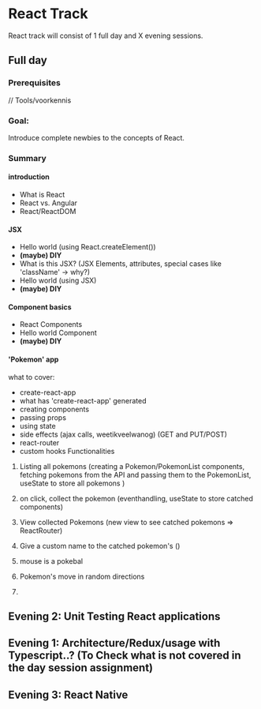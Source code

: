 # React Track
React track will consist of 1 full day and X evening sessions.
## Full day 

### Prerequisites
// Tools/voorkennis

### Goal:
Introduce complete newbies to the concepts of React.

### Summary
#### introduction
- What is React
- React vs. Angular
- React/ReactDOM
#### JSX
- Hello world (using React.createElement())
- **(maybe) DIY**
- What is this JSX? (JSX Elements, attributes, special cases like 'className' -> why?)
- Hello world (using JSX)
- **(maybe) DIY**
#### Component basics
- React Components
- Hello world Component
- **(maybe) DIY**

#### 'Pokemon' app


what to cover: 
- create-react-app
- what has 'create-react-app' generated
- creating components
- passing props
- using state
- side effects (ajax calls, weetikveelwanog) (GET and PUT/POST)
- react-router
- custom hooks
Functionalities
1. Listing all pokemons (creating a Pokemon/PokemonList components, fetching pokemons from the API and passing them to the PokemonList, useState to store all pokemons )

2. on click, collect the pokemon (eventhandling, useState to store catched components)
3. View collected Pokemons (new view to see catched pokemons => ReactRouter)
3. Give a custom name to the catched pokemon's ()
4. mouse is a pokebal
5. Pokemon's move in random directions
6. 


## Evening 2: Unit Testing React applications
## Evening 1: Architecture/Redux/usage with Typescript..? (To Check what is not covered in the day session assignment)
## Evening 3: React Native


